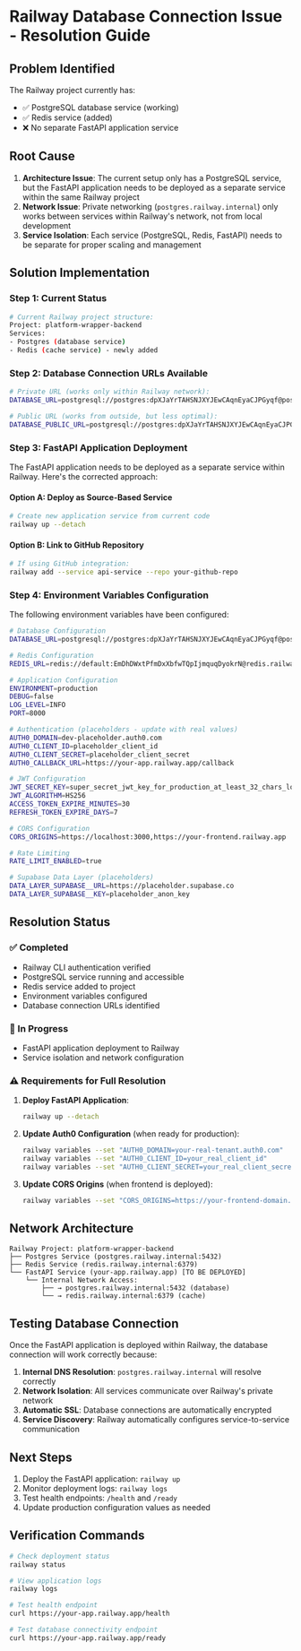 # Railway Database Connection Issue - Resolution Guide

## Problem Identified

The Railway project currently has:
- ✅ PostgreSQL database service (working)
- ✅ Redis service (added)
- ❌ No separate FastAPI application service

## Root Cause

1. **Architecture Issue**: The current setup only has a PostgreSQL service, but the FastAPI application needs to be deployed as a separate service within the same Railway project
2. **Network Issue**: Private networking (`postgres.railway.internal`) only works between services within Railway's network, not from local development
3. **Service Isolation**: Each service (PostgreSQL, Redis, FastAPI) needs to be separate for proper scaling and management

## Solution Implementation

### Step 1: Current Status
```bash
# Current Railway project structure:
Project: platform-wrapper-backend
Services:
- Postgres (database service)
- Redis (cache service) - newly added
```

### Step 2: Database Connection URLs Available
```bash
# Private URL (works only within Railway network):
DATABASE_URL=postgresql://postgres:dpXJaYrTAHSNJXYJEwCAqnEyaCJPGyqf@postgres.railway.internal:5432/railway

# Public URL (works from outside, but less optimal):
DATABASE_PUBLIC_URL=postgresql://postgres:dpXJaYrTAHSNJXYJEwCAqnEyaCJPGyqf@switchback.proxy.rlwy.net:34969/railway
```

### Step 3: FastAPI Application Deployment

The FastAPI application needs to be deployed as a separate service within Railway. Here's the corrected approach:

#### Option A: Deploy as Source-Based Service
```bash
# Create new application service from current code
railway up --detach
```

#### Option B: Link to GitHub Repository
```bash
# If using GitHub integration:
railway add --service api-service --repo your-github-repo
```

### Step 4: Environment Variables Configuration

The following environment variables have been configured:

```bash
# Database Configuration
DATABASE_URL=postgresql://postgres:dpXJaYrTAHSNJXYJEwCAqnEyaCJPGyqf@postgres.railway.internal:5432/railway

# Redis Configuration  
REDIS_URL=redis://default:EmDhDWxtPfmDxXbfwTQpIjmquqDyokrN@redis.railway.internal:6379

# Application Configuration
ENVIRONMENT=production
DEBUG=false
LOG_LEVEL=INFO
PORT=8000

# Authentication (placeholders - update with real values)
AUTH0_DOMAIN=dev-placeholder.auth0.com
AUTH0_CLIENT_ID=placeholder_client_id
AUTH0_CLIENT_SECRET=placeholder_client_secret
AUTH0_CALLBACK_URL=https://your-app.railway.app/callback

# JWT Configuration
JWT_SECRET_KEY=super_secret_jwt_key_for_production_at_least_32_chars_long
JWT_ALGORITHM=HS256
ACCESS_TOKEN_EXPIRE_MINUTES=30
REFRESH_TOKEN_EXPIRE_DAYS=7

# CORS Configuration
CORS_ORIGINS=https://localhost:3000,https://your-frontend.railway.app

# Rate Limiting
RATE_LIMIT_ENABLED=true

# Supabase Data Layer (placeholders)
DATA_LAYER_SUPABASE__URL=https://placeholder.supabase.co
DATA_LAYER_SUPABASE__KEY=placeholder_anon_key
```

## Resolution Status

### ✅ Completed
- Railway CLI authentication verified
- PostgreSQL service running and accessible
- Redis service added to project
- Environment variables configured
- Database connection URLs identified

### 🔄 In Progress
- FastAPI application deployment to Railway
- Service isolation and network configuration

### ⚠️ Requirements for Full Resolution

1. **Deploy FastAPI Application**:
   ```bash
   railway up --detach
   ```

2. **Update Auth0 Configuration** (when ready for production):
   ```bash
   railway variables --set "AUTH0_DOMAIN=your-real-tenant.auth0.com"
   railway variables --set "AUTH0_CLIENT_ID=your_real_client_id"
   railway variables --set "AUTH0_CLIENT_SECRET=your_real_client_secret"
   ```

3. **Update CORS Origins** (when frontend is deployed):
   ```bash
   railway variables --set "CORS_ORIGINS=https://your-frontend-domain.com"
   ```

## Network Architecture

```
Railway Project: platform-wrapper-backend
├── Postgres Service (postgres.railway.internal:5432)
├── Redis Service (redis.railway.internal:6379)
└── FastAPI Service (your-app.railway.app) [TO BE DEPLOYED]
    └── Internal Network Access:
        ├── → postgres.railway.internal:5432 (database)
        └── → redis.railway.internal:6379 (cache)
```

## Testing Database Connection

Once the FastAPI application is deployed within Railway, the database connection will work correctly because:

1. **Internal DNS Resolution**: `postgres.railway.internal` will resolve correctly
2. **Network Isolation**: All services communicate over Railway's private network
3. **Automatic SSL**: Database connections are automatically encrypted
4. **Service Discovery**: Railway automatically configures service-to-service communication

## Next Steps

1. Deploy the FastAPI application: `railway up`
2. Monitor deployment logs: `railway logs`
3. Test health endpoints: `/health` and `/ready`
4. Update production configuration values as needed

## Verification Commands

```bash
# Check deployment status
railway status

# View application logs
railway logs

# Test health endpoint
curl https://your-app.railway.app/health

# Test database connectivity endpoint
curl https://your-app.railway.app/ready
```